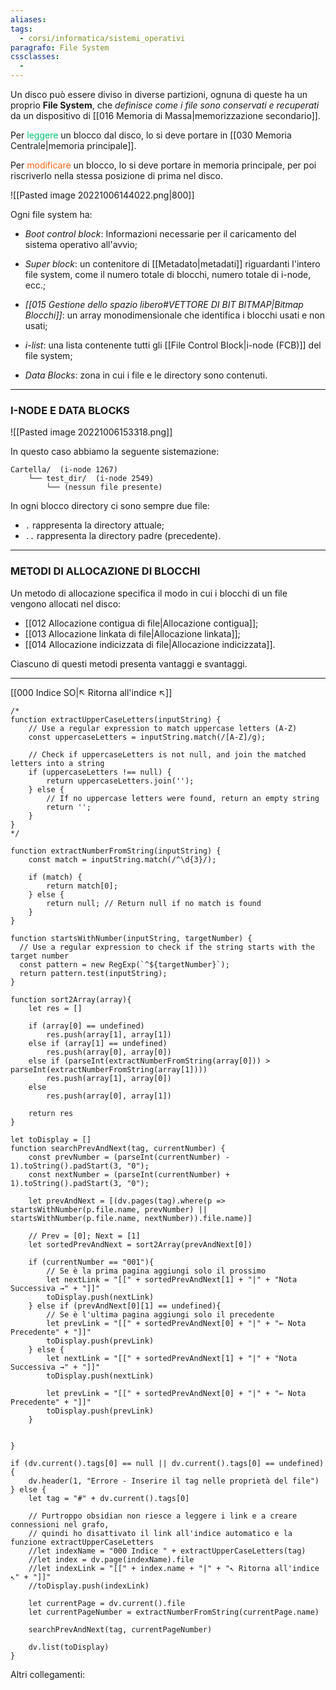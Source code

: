 ```yaml
---
aliases: 
tags:
  - corsi/informatica/sistemi_operativi
paragrafo: File System
cssclasses:
  - 
---
```

Un disco può essere diviso in diverse partizioni, ognuna di queste ha un proprio **File System**, che *definisce come i file sono conservati e recuperati* da un dispositivo di [[016 Memoria di Massa|memorizzazione secondario]].

Per <font color="#00C575">leggere</font> un blocco dal disco, lo si deve portare in [[030 Memoria Centrale|memoria principale]].

Per <font color="#FF6611">modificare</font> un blocco, lo si deve portare in memoria principale, per poi riscriverlo nella stessa posizione di prima nel disco.

![[Pasted image 20221006144022.png|800]]

Ogni file system ha:
- *Boot control block*: Informazioni necessarie per il caricamento del sistema operativo all'avvio;

- *Super block*: un contenitore di [[Metadato|metadati]] riguardanti l'intero file system, come il numero totale di blocchi, numero totale di i-node, ecc.;

- *[[015 Gestione dello spazio libero#VETTORE DI BIT BITMAP|Bitmap Blocchi]]*: un array monodimensionale che identifica i blocchi usati e non usati;

- *i-list*: una lista contenente tutti gli [[File Control Block|i-node (FCB)]] del file system;

- *Data Blocks*: zona in cui i file e le directory sono contenuti.

---
### I-NODE E DATA BLOCKS
![[Pasted image 20221006153318.png]]

In questo caso abbiamo la seguente sistemazione:
```text
Cartella/  (i-node 1267)
	└── test_dir/  (i-node 2549)
		└── (nessun file presente)
```

In ogni blocco directory ci sono sempre due file:
- `.` rappresenta la directory attuale;
- `..` rappresenta la directory padre (precedente).

---
### METODI DI ALLOCAZIONE DI BLOCCHI
Un metodo di allocazione specifica il modo in cui i blocchi di un file vengono allocati nel disco:
- [[012 Allocazione contigua di file|Allocazione contigua]];
- [[013 Allocazione linkata di file|Allocazione linkata]];
- [[014 Allocazione indicizzata di file|Allocazione indicizzata]]. 

Ciascuno di questi metodi presenta vantaggi e svantaggi.

___
[[000 Indice SO|↖ Ritorna all'indice ↖]]

```dataviewjs
/*
function extractUpperCaseLetters(inputString) {
	// Use a regular expression to match uppercase letters (A-Z)
	const uppercaseLetters = inputString.match(/[A-Z]/g);
	
	// Check if uppercaseLetters is not null, and join the matched letters into a string
	if (uppercaseLetters !== null) {
		return uppercaseLetters.join('');
	} else {
	    // If no uppercase letters were found, return an empty string
	    return '';
	}
}
*/

function extractNumberFromString(inputString) {
	const match = inputString.match(/^\d{3}/);
	
	if (match) {
		return match[0];
	} else {
		return null; // Return null if no match is found
	}
}

function startsWithNumber(inputString, targetNumber) {
  // Use a regular expression to check if the string starts with the target number
  const pattern = new RegExp(`^${targetNumber}`);
  return pattern.test(inputString);
}

function sort2Array(array){
	let res = []
	
	if (array[0] == undefined)
		res.push(array[1], array[1])
	else if (array[1] == undefined)
		res.push(array[0], array[0])
	else if (parseInt(extractNumberFromString(array[0])) > parseInt(extractNumberFromString(array[1])))
		res.push(array[1], array[0])
	else
		res.push(array[0], array[1])
	
	return res
}

let toDisplay = []
function searchPrevAndNext(tag, currentNumber) {
	const prevNumber = (parseInt(currentNumber) - 1).toString().padStart(3, "0");
	const nextNumber = (parseInt(currentNumber) + 1).toString().padStart(3, "0");
	
	let prevAndNext = [(dv.pages(tag).where(p => startsWithNumber(p.file.name, prevNumber) || startsWithNumber(p.file.name, nextNumber)).file.name)]
	
	// Prev = [0]; Next = [1]
	let sortedPrevAndNext = sort2Array(prevAndNext[0])
	
	if (currentNumber == "001"){ 
		// Se è la prima pagina aggiungi solo il prossimo
		let nextLink = "[[" + sortedPrevAndNext[1] + "|" + "Nota Successiva →" + "]]"
		toDisplay.push(nextLink)
	} else if (prevAndNext[0][1] == undefined){
		// Se è l'ultima pagina aggiungi solo il precedente
		let prevLink = "[[" + sortedPrevAndNext[0] + "|" + "← Nota Precedente" + "]]"
		toDisplay.push(prevLink)
	} else {
		let nextLink = "[[" + sortedPrevAndNext[1] + "|" + "Nota Successiva →" + "]]"
		toDisplay.push(nextLink)
		
		let prevLink = "[[" + sortedPrevAndNext[0] + "|" + "← Nota Precedente" + "]]"
		toDisplay.push(prevLink)
	}
	
	
}

if (dv.current().tags[0] == null || dv.current().tags[0] == undefined){
	dv.header(1, "Errore - Inserire il tag nelle proprietà del file")
} else {
	let tag = "#" + dv.current().tags[0]

	// Purtroppo obsidian non riesce a leggere i link e a creare connessioni nel grafo,
	// quindi ho disattivato il link all'indice automatico e la funzione extractUpperCaseLetters
	//let indexName = "000 Indice " + extractUpperCaseLetters(tag)
	//let index = dv.page(indexName).file
	//let indexLink = "[[" + index.name + "|" + "↖ Ritorna all'indice ↖" + "]]"
	//toDisplay.push(indexLink)
	
	let currentPage = dv.current().file
	let currentPageNumber = extractNumberFromString(currentPage.name)
	
	searchPrevAndNext(tag, currentPageNumber)
	
	dv.list(toDisplay)
}
```

Altri collegamenti: 
